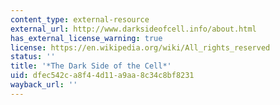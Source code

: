 ```yaml
---
content_type: external-resource
external_url: http://www.darksideofcell.info/about.html
has_external_license_warning: true
license: https://en.wikipedia.org/wiki/All_rights_reserved
status: ''
title: '*The Dark Side of the Cell*'
uid: dfec542c-a8f4-4d11-a9aa-8c34c8bf8231
wayback_url: ''
---
```


